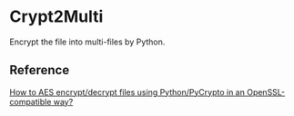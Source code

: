 # Crypt2Multi
Encrypt the file into multi-files by Python.
## Reference
<a href="https://stackoverflow.com/questions/16761458/how-to-aes-encrypt-decrypt-files-using-python-pycrypto-in-an-openssl-compatible?answertab=votes#tab-top" Target="_blank">How to AES encrypt/decrypt files using Python/PyCrypto in an OpenSSL-compatible way?</a>

